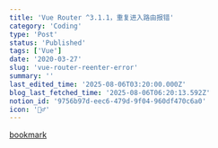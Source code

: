 ```yaml
---
title: 'Vue Router ^3.1.1，重复进入路由报错'
category: 'Coding'
type: 'Post'
status: 'Published'
tags: ['Vue']
date: '2020-03-27'
slug: 'vue-router-reenter-error'
summary: ''
last_edited_time: '2025-08-06T03:20:00.000Z'
blog_last_fetched_time: '2025-08-06T06:20:13.592Z'
notion_id: '9756b97d-eec6-479d-9f04-960df470c6a0'
icon: '🤸‍♂️'
---
```


[bookmark](https://github.com/vuejs/vue-router/issues/2881)
